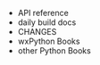 <!--
.. title: Documentation
.. slug: documentation
.. date: 2017-07-14 21:11:11 UTC
.. tags: 
.. category: 
.. link: 
.. description: 
.. type: text
-->

* API reference
* daily build docs
* CHANGES
* wxPython Books
* other Python Books


